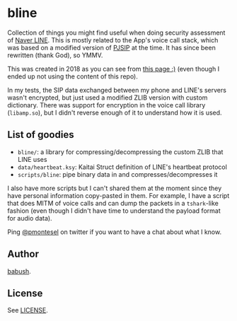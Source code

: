 # bline

Collection of things you might find useful when doing security assessment of
[Naver LINE](https://line.me).
This is mostly related to the App's voice call stack, which was based on a
modified version of [PJSIP](https://www.pjsip.org/) at the time.
It has since been rewritten (thank God), so YMMV.

This was created in 2018 as you can see from
[this page :)](https://bugbounty.linecorp.com/en/halloffame/2018/)
(even though I ended up not using the content of this repo).

In my tests, the SIP data exchanged between my phone and LINE's servers wasn't
encrypted, but just used a modified ZLIB version with custom dictionary.
There was support for encryption in the voice call library (`libamp.so`), but
I didn't reverse enough of it to understand how it is used.

## List of goodies

- `bline/`: a library for compressing/decompressing the custom ZLIB that LINE
  uses
- `data/heartbeat.ksy`: Kaitai Struct definition of LINE's heartbeat protocol
- `scripts/bline`: pipe binary data in and compresses/decompresses it

I also have more scripts but I can't shared them at the moment since they have
personal information copy-pasted in them.
For example, I have a script that does MITM of voice calls and can dump the
packets in a `tshark`-like fashion (even though I didn't have time to understand
the payload format for audio data).

Ping [@pmontesel](https://twitter.com/pmontesel) on twitter if you want to have
a chat about what I know.

## Author

[babush](https://thebabush.github.io/).

## License

See [LICENSE](./LICENSE).

